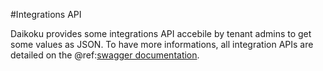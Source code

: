 #Integrations API

Daikoku provides some integrations API accebile by tenant admins to get some values as JSON.
To have more informations, all integration APIs are detailed on the @ref:[swagger documentation](./apis.md).